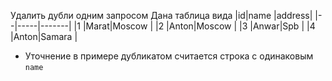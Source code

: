 Удалить дубли одним запросом
Дана таблица вида
|id|name |address|
|--|-----|-------|
|1 |Marat|Moscow |
|2 |Anton|Moscow |
|3 |Anwar|Spb    |
|4 |Anton|Samara |

* Уточнение в примере дубликатом считается строка с одинаковым `name`
